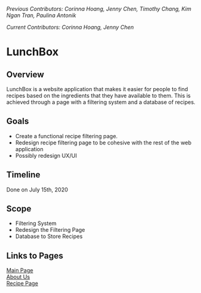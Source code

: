_Previous Contributors: Corinna Hoang, Jenny Chen, Timothy Chang, Kim Ngan Tran, Paulina Antonik_

_Current Contributors: Corinna Hoang, Jenny Chen_ 

# LunchBox 

## Overview
LunchBox is a website application that makes it easier for people to find recipes based on the ingredients that they have available to them. This is achieved through a page with a filtering system and a database of recipes.

## Goals
* Create a functional recipe filtering page.
* Redesign recipe filtering page to be cohesive with the rest of the web application
* Possibly redesign UX/UI

## Timeline
Done on July 15th, 2020

## Scope
* Filtering System
* Redesign the Filtering Page
* Database to Store Recipes

## Links to Pages
[Main Page](http://www.pages.drexel.edu/~ch942/lunchbox/lunchbox-main.html)  
[About Us](http://www.pages.drexel.edu/~ch942/lunchbox/aboutus.html)  
[Recipe Page](http://www.pages.drexel.edu/~ch942/lunchbox/recipe.html)  

